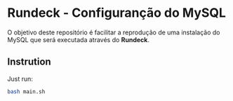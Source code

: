 # Rundeck - Configuranção do MySQL

O objetivo deste repositório é facilitar a reprodução de uma instalação do MySQL que será executada através do **Rundeck**.

## Instrution

Just run:

```bash
bash main.sh
```
